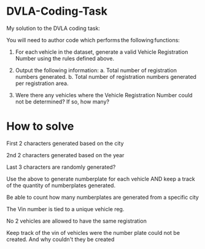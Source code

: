 # DVLA-Coding-Task

My solution to the DVLA coding task:

You will need to author code which performs the following functions:

1. For each vehicle in the dataset, generate a valid Vehicle Registration Number using the rules defined above.

2. Output the following information:
   a. Total number of registration numbers generated.
   b. Total number of registration numbers generated per registration area.

3. Were there any vehicles where the Vehicle Registration Number could not be determined? If so, how many?

# How to solve

First 2 characters generated based on the city

2nd 2 characters generated based on the year

Last 3 characters are randomly generated?

Use the above to generate numberplate for each vehicle AND
keep a track of the quantity of numberplates generated.

Be able to count how many numberplates are generated from a specific city

The Vin number is tied to a unique vehicle reg.

No 2 vehicles are allowed to have the same registration

Keep track of the vin of vehicles were the number plate could not be created. And why couldn't they be created
